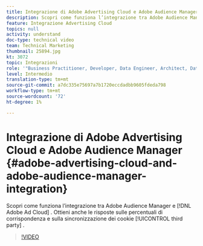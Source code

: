 ```yaml
---
title: Integrazione di Adobe Advertising Cloud e Adobe Audience Manager
description: Scopri come funziona l’integrazione tra Adobe Audience Manager e Adobe Ad Cloud. Ottieni anche risposte sulle percentuali di corrispondenza e sulla sincronizzazione dei cookie di terze parti.
feature: Integrazione Advertising Cloud
topics: null
activity: understand
doc-type: technical video
team: Technical Marketing
thumbnail: 25894.jpg
kt: 3072
topic: Integrazioni
role: '"Business Practitioner, Developer, Data Engineer, Architect, Data Architect, Administrator, Leader"'
level: Intermedio
translation-type: tm+mt
source-git-commit: a7dc335e75697a7b1720eccdadbb9605fdeda798
workflow-type: tm+mt
source-wordcount: '72'
ht-degree: 1%

---
```



# Integrazione di Adobe Advertising Cloud e Adobe Audience Manager {#adobe-advertising-cloud-and-adobe-audience-manager-integration}

Scopri come funziona l’integrazione tra Adobe Audience Manager e [!DNL Adobe Ad Cloud] . Ottieni anche le risposte sulle percentuali di corrispondenza e sulla sincronizzazione dei cookie [!UICONTROL third party] .

>[!VIDEO](https://video.tv.adobe.com/v/25894/?quality=12)